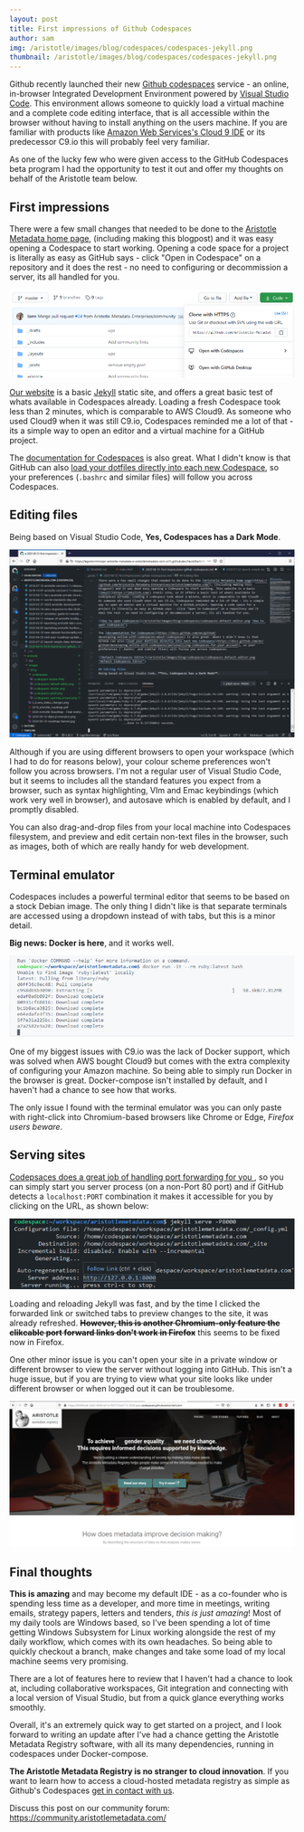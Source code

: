 ```yaml
---
layout: post
title: First impressions of Github Codespaces
author: sam
img: /aristotle/images/blog/codespaces/codespaces-jekyll.png
thumbnail: /aristotle/images/blog/codespaces/codespaces-jekyll.png
---
```


Github recently launched their new [Github codespaces](https://github.com/features/codespaces) service - an online, in-browser Integrated Development Environment powered by [Visual Studio Code](https://code.visualstudio.com/). This environment allows someone to quickly load a virtual machine and a complete code editing interface, that is all accessible within the browser without having to install anything on the users machine. If you are familiar with products like [Amazon Web Services's Cloud 9 IDE](https://aws.amazon.com/cloud9/) or its predecessor C9.io this will probably feel very familiar.

As one of the lucky few who were given access to the GitHub Codespaces beta program I had the opportunity to test it out and offer my thoughts on behalf of the Aristotle team below.

## First impressions
There were a few small changes that needed to be done to the [Aristotle Metadata home page](https://www.aristotlemetadata.com/), (including making this blogpost) and it was easy opening a Codespace to start working. Opening a code space for a project is literally as easy as GitHub says - click "Open in Codespace" on a repository and it does the rest - no need to configuring or decommission a server, its all handled for you.

![How to open Codespaces](/aristotle/images/blog/codespaces/codespaces-opening-project.png "How to open Codespaces")

[Our website](https://www.aristotlemetadata.com/) is a basic [Jekyll](https://jekyllrb.com/) static site, and offers a great basic test of whats available in Codespaces already. Loading a fresh Codespace took less than 2 minutes, which is comparable to AWS Cloud9. As someone who used Cloud9 when it was still C9.io, Codespaces reminded me a lot of that - its a simple way to open an editor and a virtual machine for a GitHub project.

The [documentation for Codespaces](https://docs.github.com/en/github/developing-online-with-codespaces/about-codespaces) is also great. What I didn't know is that GitHub can also [load your dotfiles directly into each new Codespace](https://docs.github.com/en/github/developing-online-with-codespaces/personalizing-codespaces-for-your-account), so your preferences (`.bashrc` and similar files) will follow you across Codespaces.


## Editing files
Being based on Visual Studio Code, **Yes, Codespaces has a Dark Mode**.

![Default Codespaces Editor](/aristotle/images/blog/codespaces/codespaces-dark-editor.png "Default Codespaces Editor")

Although if you are using different browsers to open your workspace (which I had to do for reasons below), your colour scheme preferences won't follow you across browsers. I'm not a regular user of Visual Studio Code, but it seems to includes all the standard features you expect from a browser, such as syntax highlighting, VIm and Emac keybindings (which work very well in browser), and autosave which is enabled by default, and I promptly disabled.

You can also drag-and-drop files from your local machine into Codespaces filesystem, and preview and edit certain non-text files in the browser, such as images, both of which are really handy for web development.

## Terminal emulator
Codespaces includes a powerful terminal editor that seems to be based on a stock Debian image. The only thing I didn't like is that separate terminals are accessed using a dropdown instead of with tabs, but this is a minor detail.

**Big news: Docker is here**, and it works well.

![Docker in Codespaces](/aristotle/images/blog/codespaces/codespaces-docker.png "Docker in Codespaces")

One of my biggest issues with C9.io was the lack of Docker support, which was solved when AWS bought Cloud9 but comes with the extra complexity of configuring your Amazon machine. So being able to simply run Docker in the browser is great. Docker-compose isn't installed by default, and I haven't had a chance to see how that works.

The only issue I found with the terminal emulator was you can only paste with right-click into Chromium-based browsers like Chrome or Edge, *Firefox users beware*.

## Serving sites
[Codepsaces does a great job of handling port forwarding for you ](https://docs.github.com/en/github/developing-online-with-codespaces/developing-in-a-codespace), so you can simply start you server process (on a non-Port 80 port) and if GitHub detects a `localhost:PORT` combination it makes it accessible for you by clicking on the URL, as shown below:

![Jekyll in Codespaces](/aristotle/images/blog/codespaces/codespaces-jekyll.png "Jekyll in Codespaces")

Loading and reloading Jekyll was fast, and by the time I clicked the forwarded link or switched tabs to preview changes to the site, it was already refreshed. 
~~**However, this is another Chromium-only feature the clikcable port forward links don't work in Firefox**~~  this seems to be fixed now in Firefox.

One other minor issue is you can't open your site in a private window or different browser to view the server without logging into GitHub. This isn't a huge issue, but if you are trying to view what your site looks like under different browser or when logged out it can be troublesome.

![Aristotle Home Page in Codespaces](/aristotle/images/blog/codespaces/codespaces-final-site.png "Aristotle Home Page in Codespaces")

## Final thoughts

**This is amazing** and may become my default IDE - as a co-founder who is spending less time as a developer, and more time in meetings, writing emails, strategy papers, letters and tenders, *this is just amazing*! Most of my daily tools are Windows based, so I've been spending a lot of time getting Windows Subsystem for Linux working alongside the rest of my daily workflow, which comes with its own headaches. So being able to quickly checkout a branch, make changes and take some load of my local machine seems very promising.

There are a lot of features here to review that I haven't had a chance to look at, including collaborative workspaces, Git integration and connecting with a local version of Visual Studio, but from a quick glance everything works smoothly.

Overall, it's an extremely quick way to get started on a project, and I look forward to writing an update after I've had a chance getting the Aristotle Metadata Registry software, with all its many dependencies, running in codespaces under Docker-compose.

**The Aristotle Metadata Registry is no stranger to cloud innovation**. If you want to learn how to access a cloud-hosted metadata registry as simple as Github's Codespaces [get in contact with us](/contact.html).

Discuss this post on our community forum: https://community.aristotlemetadata.com/
